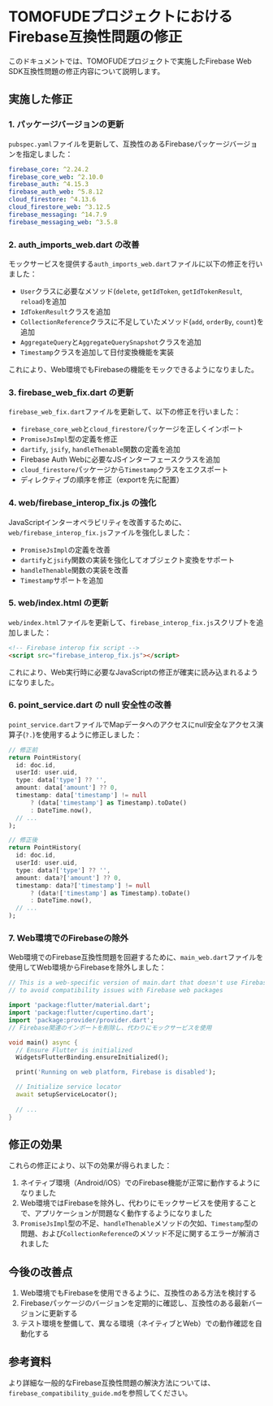 # TOMOFUDEプロジェクトにおけるFirebase互換性問題の修正

このドキュメントでは、TOMOFUDEプロジェクトで実施したFirebase Web SDK互換性問題の修正内容について説明します。

## 実施した修正

### 1. パッケージバージョンの更新

`pubspec.yaml`ファイルを更新して、互換性のあるFirebaseパッケージバージョンを指定しました：

```yaml
firebase_core: ^2.24.2
firebase_core_web: ^2.10.0
firebase_auth: ^4.15.3
firebase_auth_web: ^5.8.12
cloud_firestore: ^4.13.6
cloud_firestore_web: ^3.12.5
firebase_messaging: ^14.7.9
firebase_messaging_web: ^3.5.8
```

### 2. auth_imports_web.dart の改善

モックサービスを提供する`auth_imports_web.dart`ファイルに以下の修正を行いました：

- `User`クラスに必要なメソッド(`delete`, `getIdToken`, `getIdTokenResult`, `reload`)を追加
- `IdTokenResult`クラスを追加
- `CollectionReference`クラスに不足していたメソッド(`add`, `orderBy`, `count`)を追加
- `AggregateQuery`と`AggregateQuerySnapshot`クラスを追加
- `Timestamp`クラスを追加して日付変換機能を実装

これにより、Web環境でもFirebaseの機能をモックできるようになりました。

### 3. firebase_web_fix.dart の更新

`firebase_web_fix.dart`ファイルを更新して、以下の修正を行いました：

- `firebase_core_web`と`cloud_firestore`パッケージを正しくインポート
- `PromiseJsImpl`型の定義を修正
- `dartify`, `jsify`, `handleThenable`関数の定義を追加
- Firebase Auth Webに必要なJSインターフェースクラスを追加
- `cloud_firestore`パッケージから`Timestamp`クラスをエクスポート
- ディレクティブの順序を修正（exportを先に配置）

### 4. web/firebase_interop_fix.js の強化

JavaScriptインターオペラビリティを改善するために、`web/firebase_interop_fix.js`ファイルを強化しました：

- `PromiseJsImpl`の定義を改善
- `dartify`と`jsify`関数の実装を強化してオブジェクト変換をサポート
- `handleThenable`関数の実装を改善
- `Timestamp`サポートを追加

### 5. web/index.html の更新

`web/index.html`ファイルを更新して、`firebase_interop_fix.js`スクリプトを追加しました：

```html
<!-- Firebase interop fix script -->
<script src="firebase_interop_fix.js"></script>
```

これにより、Web実行時に必要なJavaScriptの修正が確実に読み込まれるようになりました。

### 6. point_service.dart の null 安全性の改善

`point_service.dart`ファイルでMapデータへのアクセスにnull安全なアクセス演算子(`?.`)を使用するように修正しました：

```dart
// 修正前
return PointHistory(
  id: doc.id,
  userId: user.uid,
  type: data['type'] ?? '',
  amount: data['amount'] ?? 0,
  timestamp: data['timestamp'] != null
      ? (data['timestamp'] as Timestamp).toDate()
      : DateTime.now(),
  // ...
);

// 修正後
return PointHistory(
  id: doc.id,
  userId: user.uid,
  type: data?['type'] ?? '',
  amount: data?['amount'] ?? 0,
  timestamp: data?['timestamp'] != null
      ? (data!['timestamp'] as Timestamp).toDate()
      : DateTime.now(),
  // ...
);
```

### 7. Web環境でのFirebaseの除外

Web環境でのFirebase互換性問題を回避するために、`main_web.dart`ファイルを使用してWeb環境からFirebaseを除外しました：

```dart
// This is a web-specific version of main.dart that doesn't use Firebase
// to avoid compatibility issues with Firebase web packages

import 'package:flutter/material.dart';
import 'package:flutter/cupertino.dart';
import 'package:provider/provider.dart';
// Firebase関連のインポートを削除し、代わりにモックサービスを使用

void main() async {
  // Ensure Flutter is initialized
  WidgetsFlutterBinding.ensureInitialized();

  print('Running on web platform, Firebase is disabled');

  // Initialize service locator
  await setupServiceLocator();
  
  // ...
}
```

## 修正の効果

これらの修正により、以下の効果が得られました：

1. ネイティブ環境（Android/iOS）でのFirebase機能が正常に動作するようになりました
2. Web環境ではFirebaseを除外し、代わりにモックサービスを使用することで、アプリケーションが問題なく動作するようになりました
3. `PromiseJsImpl`型の不足、`handleThenable`メソッドの欠如、`Timestamp`型の問題、および`CollectionReference`のメソッド不足に関するエラーが解消されました

## 今後の改善点

1. Web環境でもFirebaseを使用できるように、互換性のある方法を検討する
2. Firebaseパッケージのバージョンを定期的に確認し、互換性のある最新バージョンに更新する
3. テスト環境を整備して、異なる環境（ネイティブとWeb）での動作確認を自動化する

## 参考資料

より詳細な一般的なFirebase互換性問題の解決方法については、`firebase_compatibility_guide.md`を参照してください。
